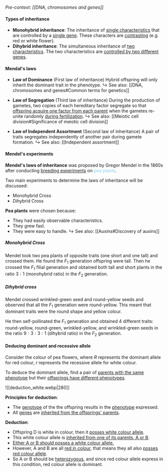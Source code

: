 *Pre-context: [[DNA, chromosomes and genes]]*

#### Types of inheritance
- **Monohybrid inheritance**: The inheritance of <u>single characteristics</u> that are controlled by a <u>single gene</u>. These characters are <u>contrasting</u> (e.g. red or white flower).
- **Dihybrid inheritance**: The simultaneous inheritance of <u>two characteristics</u>. The two characteristics are <u>controlled by two different genes</u>.

#### Mendal's laws
- **Law of Dominance** (First law of inheritance)
  Hybrid offspring will only inherit the dominant trait in the phenotype.
  ↪️ See also: [[DNA, chromosomes and genes#Common terms for genetics]]

- **Law of Segregation** (Third law of inheritance)
  During the production of gametes, two copies of each hereditary factor segregate so that <u>offspring acquire one factor from each parent</u> when the gametes re-unite randomly <u>during fertilization</u>.
  ↪️ See also: [[Meiotic cell division#Significance of meiotic cell division]]

- **Law of Independent Assortment** (Second law of inheritance)
  A pair of traits segregates independently of another pair during gamete formation.
  ↪️ See also: [[Independent assortment]]

#### Mendel's experiments
**Mendel's laws of inheritance** was proposed by Gregor Mendel in the 1860s after conducting <u>breeding experiments</u> on <span style="color: skyblue">pea plants</span>.

Two main experiments to determine the laws of inheritance will be discussed:
- Monohybrid Cross
- Dihybrid Cross

**Pea plants** were chosen because:
- They had easily observable characteristics.
- They grew fast.
- They were easy to handle.
↪️ See also: [[Auxins#Discovery of auxins]]

##### Monohybrid Cross
Mendel took two pea plants of opposite traits (one short and one tall) and crossed them. He found the $F_1$ generation offspring were tall. Then he crossed the $F_1$ filial generation and obtained both tall and short plants in the ratio $3:1$ (monohybrid ratio) in the $F_2$ generation.

##### Dihybrid cross
Mendel crossed wrinkled-green seed and round-yellow seeds and observed that all the $F_1$ generation were round-yellow. This meant that dominant traits were the round shape and yellow colour.

He then self-pollinated the $F_1$ generation and obtained 4 different traits: round-yellow, round-green, wrinkled-yellow, and wrinkled-green seeds in the ratio $9:3:3:1$ (dihybrid ratio) in the $F_2$ generation.

#### Deducing dominant and recessive allele
Consider the colour of pea flowers, where $R$ represents the dominant allele for red colour, $r$ represents the recessive allele for white colour.

To deduce the dominant allele, find a pair of <u>parents with the same phenotype</u> but their <u>offsprings have different phenotypes</u>.

![[deduction_white.webp|280]]

**Principles for deduction**:
- The <u>genotype</u> of the the offspring results in the <u>phenotype</u> expressed.
- All <u>genes</u> are <u>inherited from the offsprings' parents</u>.

**Deduction**:
- Offspring D is white in colour, then it <u>posses white colour allele</u>.
- This white colour allele is <u>inherited from one of its parents, A or B</u>.
- <u>Either A or B should posses a white colour allele.</u>
- However, A and B are all <u>red in colour</u>, that means they all also <u>posses red colour allele</u>.
- So A or B should be <u>heterozygous</u>, and since red colour allele express in this condition, red colour allele is dominant.

